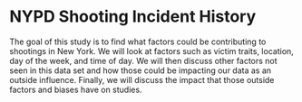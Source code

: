 # NYPD Shooting Incident History

The goal of this study is to find what factors could be contributing to shootings in New York. 
We will look at factors such as victim traits, location, day of the week, and time of day. We will 
then discuss other factors not seen in this data set and how those could be impacting our data as
an outside influence. Finally, we will discuss the impact that those outside factors and biases have 
on studies.
